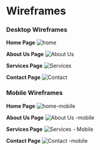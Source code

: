 # Wireframes


### Desktop Wireframes

__Home Page__
![home](https://user-images.githubusercontent.com/79915855/120120246-e6b66b00-c193-11eb-8630-2320676af5cf.png)

__About Us Page__
![About Us](https://user-images.githubusercontent.com/79915855/120120242-e5853e00-c193-11eb-945d-bc83c2e0bb6f.png)

__Services Page__
![Services](https://user-images.githubusercontent.com/79915855/120120248-e6b66b00-c193-11eb-910a-4679b246a302.png)

__Contact Page__
![Contact](https://user-images.githubusercontent.com/79915855/120120245-e61dd480-c193-11eb-9135-d3c3242d487c.png)


### Mobile Wireframes

__Home Page__
![home-mobile](https://user-images.githubusercontent.com/79915855/120721195-3f07a880-c4c5-11eb-9e80-b937a0b43a4b.png)

__About Us Page__
![About Us -mobile](https://user-images.githubusercontent.com/79915855/120722011-da4d4d80-c4c6-11eb-936f-5d209ad97928.png)

__Services Page__
![Services - Mobile](https://user-images.githubusercontent.com/79915855/120722156-2f895f00-c4c7-11eb-9b43-f16db38a102b.png)



__Contact Page__
![Contact -mobile](https://user-images.githubusercontent.com/79915855/120721538-f3093380-c4c5-11eb-953a-e9135d43ba7d.png)



